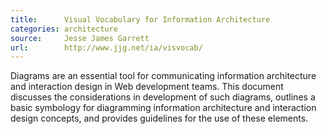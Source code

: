 ```yaml
---
title:      Visual Vocabulary for Information Architecture
categories: architecture
source:     Jesse James Garrett
url:        http://www.jjg.net/ia/visvocab/
---
```


Diagrams are an essential tool for communicating information architecture and interaction design in Web development teams. This document discusses the considerations in development of such diagrams, outlines a basic symbology for diagramming information architecture and interaction design concepts, and provides guidelines for the use of these elements.
